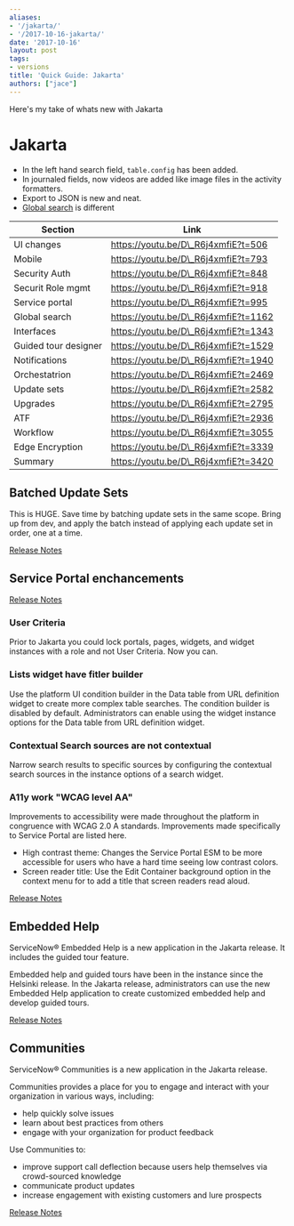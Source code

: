 ```yaml
---
aliases:
- '/jakarta/'
- '/2017-10-16-jakarta/'
date: '2017-10-16'
layout: post
tags:
- versions
title: 'Quick Guide: Jakarta'
authors: ["jace"]
---
```


Here's my take of whats new with Jakarta

# Jakarta

-   In the left hand search field, `table.config` has been added.
-   In journaled fields, now videos are added like image files in the
    activity formatters.
-   Export to JSON is new and neat.
-   [Global search](/search-api) is different

| Section              | Link                                 |
|----------------------|--------------------------------------|
| UI changes           | https://youtu.be/D\_R6j4xmfiE?t=506  |
| Mobile               | https://youtu.be/D\_R6j4xmfiE?t=793  |
| Security Auth        | https://youtu.be/D\_R6j4xmfiE?t=848  |
| Securit Role mgmt    | https://youtu.be/D\_R6j4xmfiE?t=918  |
| Service portal       | https://youtu.be/D\_R6j4xmfiE?t=995  |
| Global search        | https://youtu.be/D\_R6j4xmfiE?t=1162 |
| Interfaces           | https://youtu.be/D\_R6j4xmfiE?t=1343 |
| Guided tour designer | https://youtu.be/D\_R6j4xmfiE?t=1529 |
| Notifications        | https://youtu.be/D\_R6j4xmfiE?t=1940 |
| Orchestatrion        | https://youtu.be/D\_R6j4xmfiE?t=2469 |
| Update sets          | https://youtu.be/D\_R6j4xmfiE?t=2582 |
| Upgrades             | https://youtu.be/D\_R6j4xmfiE?t=2795 |
| ATF                  | https://youtu.be/D\_R6j4xmfiE?t=2936 |
| Workflow             | https://youtu.be/D\_R6j4xmfiE?t=3055 |
| Edge Encryption      | https://youtu.be/D\_R6j4xmfiE?t=3339 |
| Summary              | https://youtu.be/D\_R6j4xmfiE?t=3420 |

## Batched Update Sets

This is HUGE. Save time by batching update sets in the same scope. Bring
up from dev, and apply the batch instead of applying each update set in
order, one at a time.

[Release
Notes](https://docs.servicenow.com/bundle/jakarta-release-notes/page/release-notes/servicenow-platform/system-update-sets-rn.html)

## Service Portal enchancements

[Release
Notes](https://docs.servicenow.com/bundle/jakarta-release-notes/page/release-notes/servicenow-platform/service-portal-rn.html)

### User Criteria

Prior to Jakarta you could lock portals, pages, widgets, and widget
instances with a role and not User Criteria. Now you can.

### Lists widget have fitler builder

Use the platform UI condition builder in the Data table from URL
definition widget to create more complex table searches. The condition
builder is disabled by default. Administrators can enable using the
widget instance options for the Data table from URL definition widget.

### Contextual Search sources are not contextual

Narrow search results to specific sources by configuring the contextual
search sources in the instance options of a search widget.

### A11y work "WCAG level AA"

Improvements to accessibility were made throughout the platform in
congruence with WCAG 2.0 A standards. Improvements made specifically to
Service Portal are listed here.

-   High contrast theme: Changes the Service Portal ESM to be more
    accessible for users who have a hard time seeing low contrast
    colors.
-   Screen reader title: Use the Edit Container background option in the
    context menu for to add a title that screen readers read aloud.

[Release
Notes](https://docs.servicenow.com/bundle/jakarta-release-notes/page/release-notes/servicenow-platform/accessibility-rn.html)

## Embedded Help

ServiceNow® Embedded Help is a new application in the Jakarta release.
It includes the guided tour feature.

Embedded help and guided tours have been in the instance since the
Helsinki release. In the Jakarta release, administrators can use the new
Embedded Help application to create customized embedded help and develop
guided tours.

[Release
Notes](https://docs.servicenow.com/bundle/jakarta-release-notes/page/release-notes/application-development/embedded-help-guided-tours-rn.html)

## Communities

ServiceNow® Communities is a new application in the Jakarta release.

Communities provides a place for you to engage and interact with your
organization in various ways, including:

-   help quickly solve issues
-   learn about best practices from others
-   engage with your organization for product feedback

Use Communities to:

-   improve support call deflection because users help themselves via
    crowd-sourced knowledge
-   communicate product updates
-   increase engagement with existing customers and lure prospects

[Release
Notes](https://docs.servicenow.com/bundle/jakarta-release-notes/page/release-notes/service-management/communities-rn.html)
